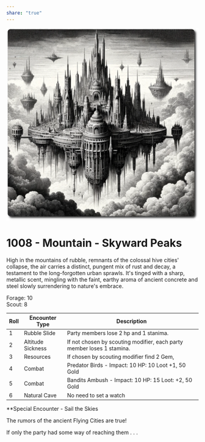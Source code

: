 ```yaml
---  
share: "true"  
---  
```

  
  
![skyward-peaks](../skyward-peaks.png)  
  
# 1008 - Mountain - Skyward Peaks  
  
High in the mountains of rubble, remnants of the colossal hive cities' collapse, the air carries a distinct, pungent mix of rust and decay, a testament to the long-forgotten urban sprawls. It's tinged with a sharp, metallic scent, mingling with the faint, earthy aroma of ancient concrete and steel slowly surrendering to nature's embrace.  
  
Forage: 10  
Scout: 8  
  
| Roll | Encounter Type | Description |  
| ---- | ---- | ---- |  
| 1 | Rubble Slide | Party members lose 2 hp and 1 stanima. |  
| 2 | Altitude Sickness | If not chosen by scouting modifier, each party member loses 1 stamina. |  
| 3 | Resources | If chosen by scouting modifier find 2 Gem,  |  
| 4 | Combat | Predator Birds - Impact: 10 HP: 10 Loot +1, 50 Gold |  
| 5 | Combat | Bandits Ambush - Impact: 10 HP: 15 Loot: +2, 50 Gold |  
| 6 | Natural Cave | No need to set a watch |  
  
**Special Encounter - Sail the Skies  
  
The rumors of the ancient Flying Cities are true!  
  
If only the party had some way of reaching them . . .   
  
